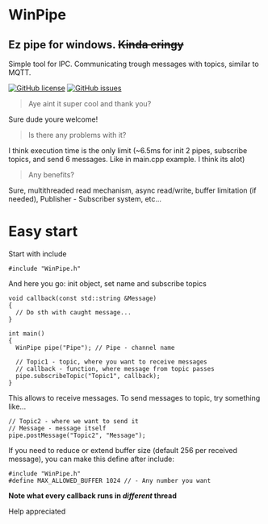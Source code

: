 # WinPipe
## Ez pipe for windows. ~~Kinda cringy~~

Simple tool for IPC. Communicating trough messages with topics, similar to MQTT.

<a href="https://github.com/jushJOSH/WinPipe/blob/master/LICENSE"><img alt="GitHub license" src="https://img.shields.io/github/license/jushJOSH/WinPipe"></a>
<a href="https://github.com/jushJOSH/WinPipe/issues"><img alt="GitHub issues" src="https://img.shields.io/github/issues/jushJOSH/WinPipe"></a>

> Aye aint it super cool and thank you?

Sure dude youre welcome!

> Is there any problems with it?

I think execution time is the only limit (~6.5ms for init 2 pipes, subscribe topics, and send 6 messages. Like in main.cpp example. I think its alot)

> Any benefits?

Sure, multithreaded read mechanism, async read/write, buffer limitation (if needed), Publisher - Subscriber system, etc...

# Easy start
Start with include 

```
#include "WinPipe.h"
```

And here you go:
init object, set name and subscribe topics

```
void callback(const std::string &Message)
{
  // Do sth with caught message...
}

int main()
{
  WinPipe pipe("Pipe"); // Pipe - channel name
  
  // Topic1 - topic, where you want to receive messages
  // callback - function, where message from topic passes
  pipe.subscribeTopic("Topic1", callback);
}
```

This allows to receive messages. To send messages to topic, try something like...
```
// Topic2 - where we want to send it
// Message - message itself
pipe.postMessage("Topic2", "Message");
```
If you need to reduce or extend buffer size (default 256 per received message), you can make this define after include:
```
#include "WinPipe.h"
#define MAX_ALLOWED_BUFFER 1024 // - Any number you want
```

**Note what every callback runs in _different_ thread**

Help appreciated
